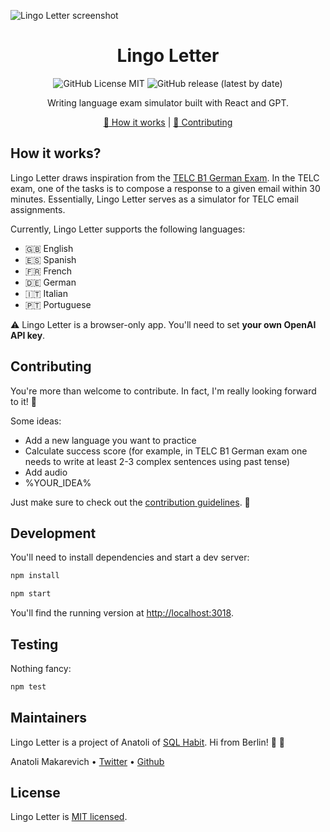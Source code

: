 ![Lingo Letter screenshot](https://github.com/makaroni4/lingo-letter/blob/main/.README/snapshot.png?raw=true)

<div align="center">

# Lingo Letter

![GitHub License MIT](https://img.shields.io/github/license/makaroni4/lingo-letter?color=%2347A3F3)
![GitHub release (latest by date)](https://img.shields.io/github/v/release/makaroni4/lingo-letter?color=%2347A3F3)

Writing language exam simulator built with React and GPT.

[:microscope: How it works](https://github.com/makaroni4/lingo-letter#how-it-works) | [:handshake: Contributing](https://github.com/makaroni4/lingo-letter#contributing)

</div>

## How it works?

Lingo Letter draws inspiration from the [TELC B1 German Exam](https://www.telc.net/sprachpruefungen/deutsch/zertifikat-deutsch-telc-deutsch-b1). In the TELC exam, one of the tasks is to compose a response to a given email within 30 minutes. Essentially, Lingo Letter serves as a simulator for TELC email assignments.

Currently, Lingo Letter supports the following languages:

* 🇬🇧 English
* 🇪🇸 Spanish
* 🇫🇷 French
* 🇩🇪 German
* 🇮🇹 Italian
* 🇵🇹 Portuguese

:warning: Lingo Letter is a browser-only app. You'll need to set **your own OpenAI API key**.

## Contributing

You're more than welcome to contribute. In fact, I'm really looking forward to it! :rocket:

Some ideas:

* Add a new language you want to practice
* Calculate success score (for example, in TELC B1 German exam one needs to write at least 2-3 complex sentences using past tense)
* Add audio
* %YOUR_IDEA%

Just make sure to check out the [contribution guidelines](https://github.com/makaroni4/lingo-letter/blob/main/CONTRIBUTING.md). :pray:

## Development

You'll need to install dependencies and start a dev server:

```sh
npm install

npm start
```

You'll find the running version at [http://localhost:3018](http://localhost:3018).

## Testing

Nothing fancy:

```sh
npm test
```

## Maintainers

Lingo Letter is a project of Anatoli of [SQL Habit](https://www.sqlhabit.com/). Hi from Berlin! :wave: :beers:

Anatoli Makarevich • [Twitter](https://twitter.com/makaroni4) • [Github](https://github.com/makaroni4)


## License

Lingo Letter is [MIT licensed](https://github.com/makaroni4/lingo-letter/blob/main/LICENSE).
